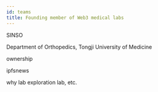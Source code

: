 ```yaml
---
id: teams
title: Founding member of Web3 medical labs
---
```


SINSO

Department of Orthopedics, Tongji University of Medicine

ownership

ipfsnews

why lab exploration lab, etc.
